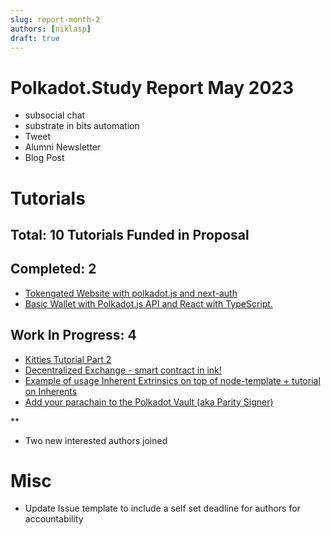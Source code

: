 ```yaml
---
slug: report-month-2
authors: [niklasp]
draft: true
---
```


# Polkadot.Study Report May 2023

- subsocial chat
- substrate in bits automation
- Tweet
- Alumni Newsletter
- Blog Post

# Tutorials

## Total: 10 Tutorials Funded in Proposal

## Completed: 2

- [Tokengated Website with polkadot.js and next-auth](https://polkadot.study/tutorials/tokengated-polkadot-next-js/intro)
- [Basic Wallet with Polkadot.js API and React with TypeScript.](https://polkadot.study/tutorials/wallet-with-polkadot-js-and-react-with-typescript/intro)

## Work In Progress: 4

- [Kitties Tutorial Part 2](https://github.com/PolkadotStudy/polkadot.study/issues/8)
- [Decentralized Exchange - smart contract in ink!](https://github.com/PolkadotStudy/polkadot.study/issues/17)
- [Example of usage Inherent Extrinsics on top of node-template + tutorial on Inherents](https://github.com/PolkadotStudy/polkadot.study/issues/15)
- [Add your parachain to the Polkadot Vault (aka Parity Signer)](https://github.com/PolkadotStudy/polkadot.study/issues/6)

\*\*

- Two new interested authors joined

# Misc

- Update Issue template to include a self set deadline for authors for
  accountability
